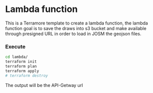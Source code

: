 # Lambda function 
This is a Terramore template to create a lambda function, the lambda function goal is to save the draws into s3 bucket and make available through presigned URL in order to load in JOSM the geojson files.


### Execute

```sh
cd lambda/
terraform init
terraform plan
terraform apply
# terraform destroy
```

The output will be the API-Getway url
